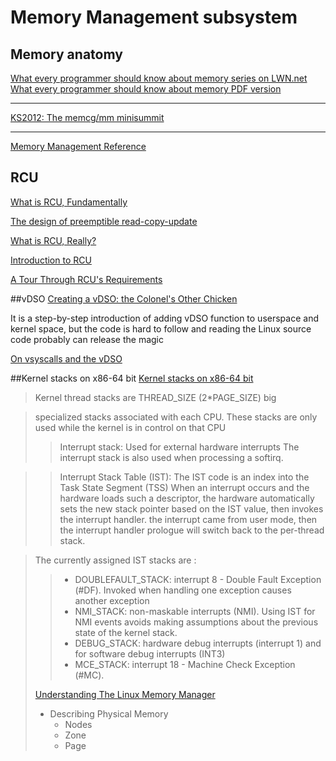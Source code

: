 # Memory Management subsystem

## Memory anatomy
[What every programmer should know about memory series on LWN.net](https://lwn.net/Articles/250967/)
[What every programmer should know about memory PDF version](https://people.freebsd.org/~lstewart/articles/cpumemory.pdf)

***
[KS2012: The memcg/mm minisummit](https://lwn.net/Articles/516439/)

***
[Memory Management Reference](https://www.memorymanagement.org/)

## RCU
[What is RCU, Fundamentally](https://lwn.net/Articles/262464/)

[The design of preemptible read-copy-update](https://lwn.net/Articles/253651/)

[What is RCU, Really?](http://www.rdrop.com/users/paulmck/RCU/whatisRCU.html)

[Introduction to RCU](http://www2.rdrop.com/users/paulmck/RCU/)

[A Tour Through RCU's Requirements](https://www.kernel.org/doc/Documentation/RCU/Design/Requirements/Requirements.html)

##vDSO
[Creating a vDSO: the Colonel's Other Chicken](https://www.linuxjournal.com/content/creating-vdso-colonels-other-chicken)

It is a step-by-step introduction of adding vDSO function to userspace and kernel space, but the code is hard to follow and reading the Linux source code probably can release the magic

[On vsyscalls and the vDSO](https://lwn.net/Articles/446528/)

##Kernel stacks on x86-64 bit
[Kernel stacks on x86-64 bit](https://www.kernel.org/doc/Documentation/x86/kernel-stacks)

>Kernel thread stacks are THREAD_SIZE (2*PAGE_SIZE) big

>specialized stacks associated with each CPU.  These stacks are only used while the kernel is in control on that CPU
>>Interrupt stack: Used for external hardware interrupts
>>The interrupt stack is also used when processing a softirq. 

>>Interrupt Stack Table (IST): The IST code is an index into the Task State Segment (TSS)
>>When an interrupt occurs and the hardware loads such a descriptor, the hardware automatically sets the new stack pointer based on the IST value, then invokes the interrupt handler.
>>the interrupt came from user mode, then the interrupt handler prologue will switch back to the per-thread stack.

>The currently assigned IST stacks are :
>>* DOUBLEFAULT_STACK: interrupt 8 - Double Fault Exception (#DF). Invoked when handling one exception causes another exception
>>* NMI_STACK: non-maskable interrupts (NMI). Using IST for NMI events avoids making assumptions about the previous state of the kernel stack.
>>* DEBUG_STACK: hardware debug interrupts (interrupt 1) and for software debug interrupts (INT3)
>>* MCE_STACK: interrupt 18 - Machine Check Exception (#MC). 
>
>[Understanding The Linux Memory Manager](https://www.kernel.org/doc/gorman/html/understand/)
>* Describing Physical Memory
>   - Nodes
>   - Zone
>   - Page
>   